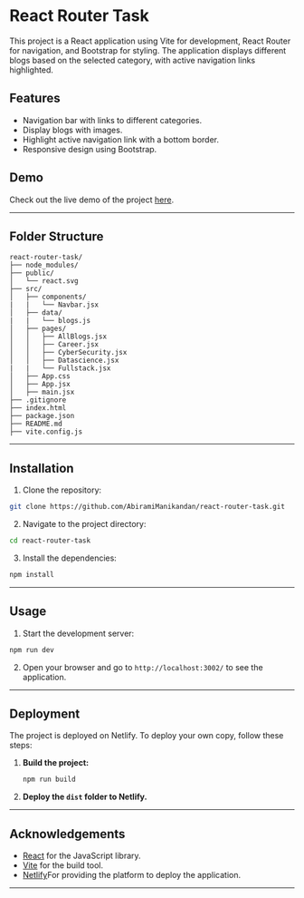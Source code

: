 # React Router Task

This project is a React application using Vite for development, React Router for navigation, and Bootstrap for styling. The application displays different blogs based on the selected category, with active navigation links highlighted.

## Features

- Navigation bar with links to different categories.
- Display blogs with images.
- Highlight active navigation link with a bottom border.
- Responsive design using Bootstrap.

## Demo

Check out the live demo of the project [here](https://cheery-churros-523068.netlify.app/).

---

## Folder Structure

```
react-router-task/
├── node_modules/
├── public/
│   └── react.svg
├── src/
│   ├── components/
|   |   └── Navbar.jsx
│   ├── data/
|   |   └── blogs.js
│   ├── pages/
│   │   ├── AllBlogs.jsx
│   │   ├── Career.jsx
│   │   ├── CyberSecurity.jsx
│   │   ├── Datascience.jsx
|   |   └── Fullstack.jsx
│   ├── App.css
│   ├── App.jsx
│   ├── main.jsx
├── .gitignore
├── index.html
├── package.json
├── README.md
├── vite.config.js
```

---

## Installation

1. Clone the repository:

```bash
git clone https://github.com/AbiramiManikandan/react-router-task.git
```

2. Navigate to the project directory:

```bash
cd react-router-task
```

3. Install the dependencies:

```bash
npm install
```

---

## Usage

1. Start the development server:

```bash
npm run dev
```

2. Open your browser and go to `http://localhost:3002/` to see the application.

---

## Deployment

The project is deployed on Netlify. To deploy your own copy, follow these steps:

1. **Build the project:**
   ```sh
   npm run build
   ```
2. **Deploy the `dist` folder to Netlify.**

---

## Acknowledgements

- [React](https://reactjs.org) for the JavaScript library.
- [Vite](https://vitejs.dev) for the build tool.
- [Netlify](https://app.netlify.com)For providing the platform to deploy the application.

---